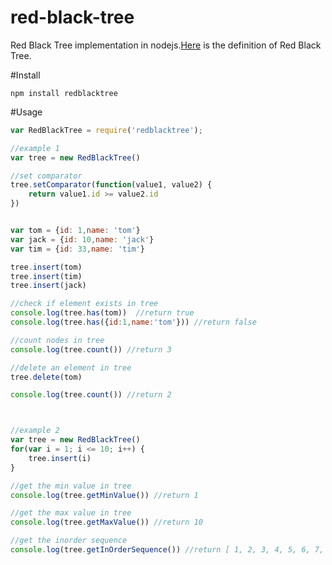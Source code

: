 # red-black-tree
Red Black Tree implementation in nodejs.[Here](https://en.wikipedia.org/wiki/Red%E2%80%93black_tree) is the definition of Red Black Tree.

#Install

```
npm install redblacktree
```

#Usage
```javascript
var RedBlackTree = require('redblacktree');

//example 1
var tree = new RedBlackTree()

//set comparator
tree.setComparator(function(value1, value2) {
    return value1.id >= value2.id
})


var tom = {id: 1,name: 'tom'}
var jack = {id: 10,name: 'jack'}
var tim = {id: 33,name: 'tim'}

tree.insert(tom)
tree.insert(tim)
tree.insert(jack)

//check if element exists in tree
console.log(tree.has(tom))  //return true
console.log(tree.has({id:1,name:'tom'})) //return false

//count nodes in tree
console.log(tree.count()) //return 3

//delete an element in tree
tree.delete(tom)

console.log(tree.count()) //return 2



//example 2
var tree = new RedBlackTree()
for(var i = 1; i <= 10; i++) {
    tree.insert(i)
}

//get the min value in tree
console.log(tree.getMinValue()) //return 1

//get the max value in tree
console.log(tree.getMaxValue()) //return 10

//get the inorder sequence
console.log(tree.getInOrderSequence()) //return [ 1, 2, 3, 4, 5, 6, 7, 8, 9, 10 ]

```